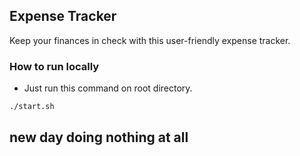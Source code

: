 ## Expense Tracker

Keep your finances in check with this user-friendly expense tracker.

### How to run locally

- Just run this command on root directory.

```
./start.sh
```

## new day doing nothing at all